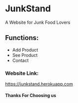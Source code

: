 
# JunkStand

A Website for Junk Food Lovers 

## Functions:
 - Add Product
 - See Product
 - Contact 

### Website Link:
https://junkstand.herokuapp.com

#### Thanks For Choosing us #


